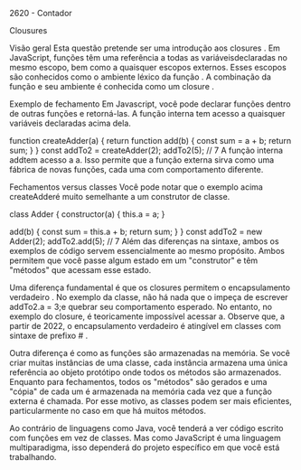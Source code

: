 2620 - Contador

Clousures

Visão geral
Esta questão pretende ser uma introdução aos closures . Em JavaScript, funções têm uma referência a todas as variáveis ​​declaradas no mesmo escopo, bem como a quaisquer escopos externos. Esses escopos são conhecidos como o ambiente léxico da função . A combinação da função e seu ambiente é conhecida como um closure .

Exemplo de fechamento
Em Javascript, você pode declarar funções dentro de outras funções e retorná-las. A função interna tem acesso a quaisquer variáveis ​​declaradas acima dela.

function createAdder(a) {
  return function add(b) {
    const sum = a + b;
    return sum;
  }
}
const addTo2 = createAdder(2);
addTo2(5); // 7
A função interna addtem acesso a a. Isso permite que a função externa sirva como uma fábrica de novas funções, cada uma com comportamento diferente.

Fechamentos versus classes
Você pode notar que o exemplo acima createAdderé muito semelhante a um construtor de classe.

class Adder {
  constructor(a) {
     this.a = a;
  }

  add(b) {
    const sum = this.a + b;
    return sum;
  }
}
const addTo2 = new Adder(2);
addTo2.add(5); // 7
Além das diferenças na sintaxe, ambos os exemplos de código servem essencialmente ao mesmo propósito. Ambos permitem que você passe algum estado em um "construtor" e têm "métodos" que acessam esse estado.

Uma diferença fundamental é que os closures permitem o encapsulamento verdadeiro . No exemplo da classe, não há nada que o impeça de escrever addTo2.a = 3;e quebrar seu comportamento esperado. No entanto, no exemplo do closure, é teoricamente impossível acessar a. Observe que, a partir de 2022, o encapsulamento verdadeiro é atingível em classes com sintaxe de prefixo # .

Outra diferença é como as funções são armazenadas na memória. Se você criar muitas instâncias de uma classe, cada instância armazena uma única referência ao objeto protótipo onde todos os métodos são armazenados. Enquanto para fechamentos, todos os "métodos" são gerados e uma "cópia" de cada um é armazenada na memória cada vez que a função externa é chamada. Por esse motivo, as classes podem ser mais eficientes, particularmente no caso em que há muitos métodos.

Ao contrário de linguagens como Java, você tenderá a ver código escrito com funções em vez de classes. Mas como JavaScript é uma linguagem multiparadigma, isso dependerá do projeto específico em que você está trabalhando.
